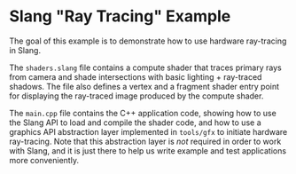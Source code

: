 Slang "Ray Tracing" Example
===========================

The goal of this example is to demonstrate how to use hardware ray-tracing in Slang.

The `shaders.slang` file contains a compute shader that traces primary rays from camera and shade intersections with basic lighting + ray-traced shadows. The file also defines a vertex and a fragment shader entry point for displaying the ray-traced image produced by the compute shader.

The `main.cpp` file contains the C++ application code, showing how to use the Slang API to load and compile the shader code, and how to use a graphics API abstraction layer implemented in `tools/gfx` to initiate hardware ray-tracing.
Note that this abstraction layer is *not* required in order to work with Slang, and it is just there to help us write example and test applications more conveniently.